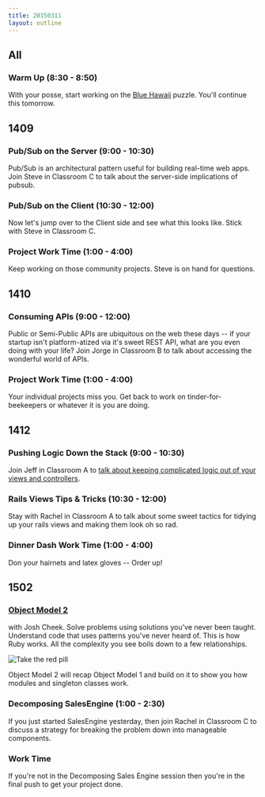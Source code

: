 ```yaml
---
title: 20150311
layout: outline
---
```


<!--- Classroom Usage
A
9 to 10:30:1412
10:30 to 12:00:1412

B
9 to 12:1410

C
9 to 10:30:1409
10:30 to 12:00:1409

WS

-->

## All

### Warm Up (8:30 - 8:50)

With your posse, start working on the [Blue Hawaii](http://www.puzzlenode.com/puzzles/7-blue-hawaii) puzzle. You'll continue this tomorrow.

## 1409

### Pub/Sub on the Server (9:00 - 10:30)

Pub/Sub is an architectural pattern useful for building real-time web
apps. Join Steve in Classroom C to talk about the server-side
implications of pubsub.

### Pub/Sub on the Client (10:30 - 12:00)

Now let's jump over to the Client side and see what this looks like.
Stick with Steve in Classroom C.

### Project Work Time (1:00 - 4:00)

Keep working on those community projects. Steve is on hand for questions.

## 1410

### Consuming APIs (9:00 - 12:00)

Public or Semi-Public APIs are ubiquitous on the web these days -- if
your startup isn't platform-atized via it's sweet REST API, what are you
even doing with your life? Join Jorge in Classroom B to talk about
accessing the wonderful world of APIs.

### Project Work Time (1:00 - 4:00)

Your individual projects miss you. Get back to work on
tinder-for-beekeepers or whatever it is you are doing.

## 1412

### Pushing Logic Down the Stack (9:00 - 10:30)

Join Jeff in Classroom A to [talk about keeping complicated logic out
of your views and controllers](http://tutorials.jumpstartlab.com/topics/architecture/pushing_logic_down_the_stack.html).

### Rails Views Tips & Tricks (10:30 - 12:00)

Stay with Rachel in Classroom A to talk about some sweet tactics for
tidying up your rails views and making them look oh so rad.

### Dinner Dash Work Time (1:00 - 4:00)

Don your hairnets and latex gloves -- Order up!

## 1502

### [Object Model 2](https://github.com/JoshCheek/ruby-object-model)

with Josh Cheek.
Solve problems using solutions you've never been taught.
Understand code that uses patterns you've never heard of.
This is how Ruby works. All the complexity you see boils down
to a few relationships.

![Take the red pill](https://s3.amazonaws.com/josh.cheek/images/scratch/ruby-object-model-matrix.png)

Object Model 2 will recap Object Model 1 and build on it to
show you how modules and singleton classes work.

### Decomposing SalesEngine (1:00 - 2:30)

If you just started SalesEngine yesterday, then join Rachel in Classroom C
to discuss a strategy for breaking the problem down into manageable components.

### Work Time

If you're not in the Decomposing Sales Engine session then you're in the final
push to get your project done.
